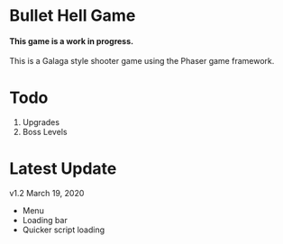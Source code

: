 # Bullet Hell Game
#### This game is a work in progress.
This is a Galaga style shooter game using the Phaser game framework.

# Todo
1. Upgrades
1. Boss Levels

# Latest Update
v1.2 March 19, 2020
* Menu
* Loading bar
* Quicker script loading
